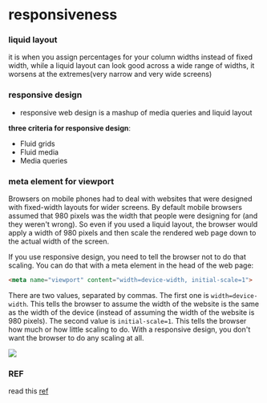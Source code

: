 # responsiveness

### liquid layout
it is when you assign percentages for your column widths instead of fixed width, while a liquid layout can look good across a wide range of widths, it worsens at the extremes(very narrow and very wide screens)

### responsive design
- responsive web design is a mashup of media queries and liquid layout 

**three criteria for responsive design**:

- Fluid grids
- Fluid media
- Media queries

### meta element for viewport
Browsers on mobile phones had to deal with websites that were designed with fixed-width layouts for wider screens. By default mobile browsers assumed that 980 pixels was the width that people were designing for (and they weren't wrong). So even if you used a liquid layout, the browser would apply a width of 980 pixels and then scale the rendered web page down to the actual width of the screen.

If you use responsive design, you need to tell the browser not to do that scaling. You can do that with a meta element in the head of the web page:

```html
<meta name="viewport" content="width=device-width, initial-scale=1">
```
There are two values, separated by commas. The first one is `width=device-width`. This tells the browser to assume the width of the website is the same as the width of the device (instead of assuming the width of the website is 980 pixels). The second value is `initial-scale=1`. This tells the browser how much or how little scaling to do. With a responsive design, you don't want the browser to do any scaling at all.

![](images-two-mobile-phones-6d335a19e1c9c_1440.png)

### REF
read this [ref](https://web.dev/learn/design/welcome?continue=https%3A%2F%2Fweb.dev%2Flearn%2Fdesign%23article-https%3A%2F%2Fweb.dev%2Flearn%2Fdesign%2Fwelcome)